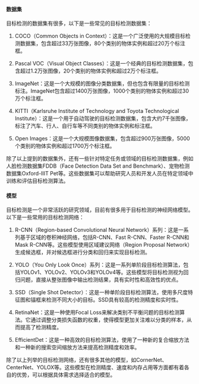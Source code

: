 
#### 数据集
目标检测的数据集有很多，以下是一些常见的目标检测数据集：

1. COCO（Common Objects in Context）：这是一个广泛使用的大规模目标检测数据集，包含超过33万张图像，80个类别的物体实例和超过20万个标注框。

2. Pascal VOC（Visual Object Classes）：这是一个经典的目标检测数据集，包含超过1.2万张图像，20个类别的物体实例和超过2万个标注框。

3. ImageNet：这是一个大规模的图像分类数据集，但也包含有限量的目标检测标注。ImageNet包含超过1400万张图像，1000个类别的物体实例和超过30万个标注框。

4. KITTI（Karlsruhe Institute of Technology and Toyota Technological Institute）：这是一个用于自动驾驶的目标检测数据集，包含大约7千张图像，标注了汽车、行人、自行车等不同类别的物体实例和标注框。

5. Open Images：这是一个大规模图像数据集，包含超过900万张图像，5000个类别的物体实例和超过1700万个标注框。

除了以上提到的数据集外，还有一些针对特定任务或领域的目标检测数据集，例如人脸检测数据集FDDB（Face Detection Data Set and Benchmark）、宠物检测数据集Oxford-IIIT Pet等。这些数据集可以帮助研究人员和开发人员在特定领域中训练和评估目标检测算法。

#### 模型

目标检测是一个非常活跃的研究领域，目前有很多用于目标检测的神经网络模型。以下是一些常用的目标检测网络：

1. R-CNN（Region-based Convolutional Neural Network）系列：这是一系列基于区域的卷积神经网络，包括R-CNN、Fast R-CNN、Faster R-CNN和Mask R-CNN等。这些模型使用区域建议网络（Region Proposal Network）生成候选框，并对候选框进行分类和回归来实现目标检测。

2. YOLO（You Only Look Once）系列：这是一系列单阶段目标检测算法，包括YOLOv1、YOLOv2、YOLOv3和YOLOv4等。这些模型将目标检测视为回归问题，直接从整张图像中输出检测结果，具有实时性和高效性的优点。

3. SSD（Single Shot Detector）：这是一种单阶段目标检测算法，使用多尺度特征图和锚框来检测不同大小的目标。SSD具有较高的检测精度和实时性。

4. RetinaNet：这是一种使用Focal Loss来解决类别不平衡问题的目标检测算法。它通过调整分类损失函数的权重，使得模型更加关注难以分类的样本，从而提高了检测精度。

5. EfficientDet：这是一种高效的目标检测算法，使用了一种新的复合缩放方法和一种新的搜索空间缩放方法来提高检测精度和效率。

除了以上列举的目标检测网络，还有很多其他的模型，如CornerNet、CenterNet、YOLOX等。这些模型在检测精度、速度和内存占用等方面都有着各自的优势，可以根据具体需求选择适合的模型。